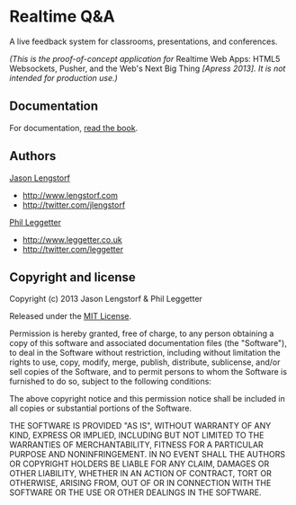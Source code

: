 Realtime Q&A
============

A live feedback system for classrooms, presentations, and conferences.

_(This is the proof-of-concept application for_ Realtime Web Apps: HTML5 Websockets, Pusher, and the Web's Next Big Thing _[Apress 2013]. It is not intended for production use.)_

Documentation
-------------

For documentation, [read the book][1].

Authors
-------

[Jason Lengstorf][2]

* http://www.lengstorf.com
* http://twitter.com/jlengstorf

[Phil Leggetter][3]

* http://www.leggetter.co.uk
* http://twitter.com/leggetter

Copyright  and license
----------------------

Copyright (c) 2013 Jason Lengstorf & Phil Leggetter

Released under the [MIT License][4].

Permission is hereby granted, free of charge, to any person obtaining a copy of this software and associated documentation files (the "Software"), to deal in the Software without restriction, including without limitation the rights to use, copy, modify, merge, publish, distribute, sublicense, and/or sell copies of the Software, and to permit persons to whom the Software is furnished to do so, subject to the following conditions:

The above copyright notice and this permission notice shall be included in all copies or substantial portions of the Software.

THE SOFTWARE IS PROVIDED "AS IS", WITHOUT WARRANTY OF ANY KIND, EXPRESS OR IMPLIED, INCLUDING BUT NOT LIMITED TO THE WARRANTIES OF MERCHANTABILITY, FITNESS FOR A PARTICULAR PURPOSE AND NONINFRINGEMENT. IN NO EVENT SHALL THE AUTHORS OR COPYRIGHT HOLDERS BE LIABLE FOR ANY CLAIM, DAMAGES OR OTHER LIABILITY, WHETHER IN AN ACTION OF CONTRACT, TORT OR OTHERWISE, ARISING FROM, OUT OF OR IN CONNECTION WITH THE SOFTWARE OR THE USE OR OTHER DEALINGS IN THE SOFTWARE.

[1]: http://amzn.to/XKcBbG
[2]: https://github.com/jlengstorf
[3]: https://github.com/leggetter
[4]: http://opensource.org/licenses/mit-license.php

